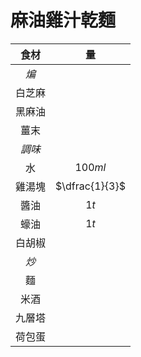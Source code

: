 # 麻油雞汁乾麵

|  食材  |       量       |
| :----: | :------------: |
|  *煸*  |                |
| 白芝麻 |                |
| 黑麻油 |                |
|  薑末  |                |
| *調味* |                |
|   水   |    $100ml$     |
| 雞湯塊 | $\dfrac{1}{3}$ |
|  醬油  |      $1t$      |
|  蠔油  |      $1t$      |
| 白胡椒 |                |
|  *炒*  |                |
|   麵   |                |
|  米酒  |                |
| 九層塔 |                |
| 荷包蛋 |                |
